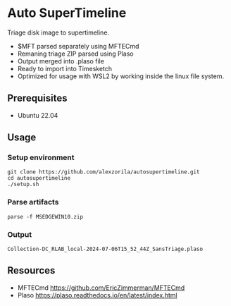 # Auto SuperTimeline
Triage disk image to supertimeline. 
* $MFT parsed separately using MFTECmd
* Remaning triage ZIP parsed using Plaso
* Output merged into .plaso file
* Ready to import into Timesketch
* Optimized for usage with WSL2 by working inside the linux file system.

## Prerequisites
* Ubuntu 22.04

## Usage
### Setup environment
```
git clone https://github.com/alexzorila/autosupertimeline.git
cd autosupertimeline
./setup.sh
```
### Parse artifacts
```
parse -f MSEDGEWIN10.zip
```
### Output
```
Collection-DC_RLAB_local-2024-07-06T15_52_44Z_SansTriage.plaso
```
## Resources
* MFTECmd https://github.com/EricZimmerman/MFTECmd
* Plaso https://plaso.readthedocs.io/en/latest/index.html
